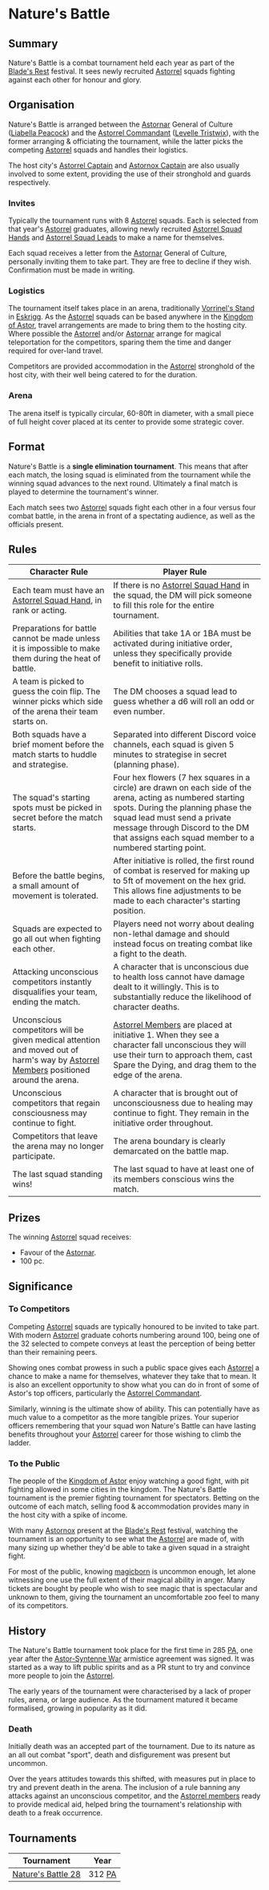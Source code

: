 # Nature's Battle

## Summary

Nature's Battle is a combat tournament held each year as part of the [Blade's Rest](../../festivals/blades-rest.md) festival. It sees newly recruited [Astorrel](../../organisations/government/astorrel/astorrel.md) squads fighting against each other for honour and glory.

## Organisation

Nature's Battle is arranged between the [Astornar](../../organisations/government/astornar.md) General of Culture ([Liabella Peacock](../../characters/liabella-peacock.md)) and the [Astorrel Commandant](../../organisations/government/astorrel/ranks/astorrel-commandant.md) ([Levelle Tristwix](../../characters/levelle-tristwix.md)), with the former arranging & officiating the tournament, while the latter picks the competing [Astorrel](../../organisations/government/astorrel/astorrel.md) squads and handles their logistics.

The host city's [Astorrel Captain](../../organisations/government/astorrel/ranks/astorrel-captain.md) and [Astornox Captain](../../organisations/government/astornox/ranks/astornox-captain.md) are also usually involved to some extent, providing the use of their stronghold and guards respectively.

### Invites

Typically the tournament runs with 8 [Astorrel](../../organisations/government/astorrel/astorrel.md) squads. Each is selected from that year's [Astorrel](../../organisations/government/astorrel/astorrel.md) graduates, allowing newly recruited [Astorrel Squad Hands](../../organisations/government/astorrel/ranks/astorrel-squad-hand.md) and [Astorrel Squad Leads](../../organisations/government/astorrel/ranks/astorrel-squad-lead.md) to make a name for themselves.

Each squad receives a letter from the [Astornar](../../organisations/government/astornar.md) General of Culture, personally inviting them to take part. They are free to decline if they wish. Confirmation must be made in writing.

### Logistics

The tournament itself takes place in an arena, traditionally [Vorrinel's Stand](../../places/buildings/government/vorrinels-stand.md) in [Eskrigg](../../places/settlements/cities/eskrigg.md). As the [Astorrel](../../organisations/government/astorrel/astorrel.md) squads can be based anywhere in the [Kingdom of Astor](../../civilisations/kingdom-of-astor/kingdom-of-astor.md), travel arrangements are made to bring them to the hosting city. Where possible the [Astorrel](../../organisations/government/astorrel/astorrel.md) and/or [Astornar](../../organisations/government/astornar.md) arrange for magical teleportation for the competitors, sparing them the time and danger required for over-land travel.

Competitors are provided accommodation in the [Astorrel](../../organisations/government/astorrel/astorrel.md) stronghold of the host city, with their well being catered to for the duration.

### Arena

The arena itself is typically circular, 60-80ft in diameter, with a small piece of full height cover placed at its center to provide some strategic cover.

## Format

Nature's Battle is a **single elimination tournament**. This means that after each match, the losing squad is eliminated from the tournament while the winning squad advances to the next round. Ultimately a final match is played to determine the tournament's winner.

Each match sees two [Astorrel](../../organisations/government/astorrel/astorrel.md) squads fight each other in a four versus four combat battle, in the arena in front of a spectating audience, as well as the officials present.

## Rules

| Character Rule | Player Rule |
| --- | --- |
| Each team must have an [Astorrel Squad Hand](../../organisations/government/astorrel/ranks/astorrel-squad-hand.md), in rank or acting. | If there is no [Astorrel Squad Hand](../../organisations/government/astorrel/ranks/astorrel-squad-hand.md) in the squad, the DM will pick someone to fill this role for the entire tournament. |
| Preparations for battle cannot be made unless it is impossible to make them during the heat of battle. | Abilities that take 1A or 1BA must be activated during initiative order, unless they specifically provide benefit to initiative rolls. |
| A team is picked to guess the coin flip. The winner picks which side of the arena their team starts on. | The DM chooses a squad lead to guess whether a d6 will roll an odd or even number. |
| Both squads have a brief moment before the match starts to huddle and strategise. | Separated into different Discord voice channels, each squad is given 5 minutes to strategise in secret (planning phase). |
| The squad's starting spots must be picked in secret before the match starts. | Four hex flowers (7 hex squares in a circle) are drawn on each side of the arena, acting as numbered starting spots. During the planning phase the squad lead must send a private message through Discord to the DM that assigns each squad member to a numbered starting point. |
| Before the battle begins, a small amount of movement is tolerated. | After initiative is rolled, the first round of combat is reserved for making up to 5ft of movement on the hex grid. This allows fine adjustments to be made to each character's starting position. |
| Squads are expected to go all out when fighting each other. | Players need not worry about dealing non-lethal damage and should instead focus on treating combat like a fight to the death. |
| Attacking unconscious competitors instantly disqualifies your team, ending the match. | A character that is unconscious due to health loss cannot have damage dealt to it willingly. This is to substantially reduce the likelihood of character deaths. |
| Unconscious competitors will be given medical attention and moved out of harm's way by [Astorrel Members](../../organisations/government/astorrel/ranks/astorrel-member.md) positioned around the arena. | [Astorrel Members](../../organisations/government/astorrel/ranks/astorrel-member.md) are placed at initiative 1. When they see a character fall unconscious they will use their turn to approach them, cast Spare the Dying, and drag them to the edge of the arena. |
| Unconscious competitors that regain consciousness may continue to fight. | A character that is brought out of unconsciousness due to healing may continue to fight. They remain in the initiative order throughout. |
| Competitors that leave the arena may no longer participate. | The arena boundary is clearly demarcated on the battle map. |
| The last squad standing wins! | The last squad to have at least one of its members conscious wins the match. |

## Prizes

The winning [Astorrel](../../organisations/government/astorrel/astorrel.md) squad receives:

- Favour of the [Astornar](../../organisations/government/astornar.md).
- 100 pc.

## Significance

### To Competitors

Competing [Astorrel](../../organisations/government/astorrel/astorrel.md) squads are typically honoured to be invited to take part. With modern [Astorrel](../../organisations/government/astorrel/astorrel.md) graduate cohorts numbering around 100, being one of the 32 selected to compete conveys at least the perception of being better than their remaining peers.

Showing ones combat prowess in such a public space gives each [Astorrel](../../organisations/government/astorrel/astorrel.md) a chance to make a name for themselves, whatever they take that to mean. It is also an excellent opportunity to show what you can do in front of some of Astor's top officers, particularly the [Astorrel Commandant](../../organisations/government/astorrel/ranks/astorrel-commandant.md).

Similarly, winning is the ultimate show of ability. This can potentially have as much value to a competitor as the more tangible prizes. Your superior officers remembering that your squad won Nature's Battle can have lasting benefits throughout your [Astorrel](../../organisations/government/astorrel/astorrel.md) career for those wishing to climb the ladder.

### To the Public

The people of the [Kingdom of Astor](../../civilisations/kingdom-of-astor/kingdom-of-astor.md) enjoy watching a good fight, with pit fighting allowed in some cities in the kingdom. The Nature's Battle tournament is the premier fighting tournament for spectators. Betting on the outcome of each match, selling food & accommodation provides many in the host city with a spike of income.

With many [Astornox](../../organisations/government/astornox/astornox.md) present at the [Blade's Rest](../../festivals/blades-rest.md) festival, watching the tournament is an opportunity to see what the [Astorrel](../../organisations/government/astorrel/astorrel.md) are made of, with many sizing up whether they'd be able to take a given squad in a straight fight.

For most of the public, knowing [magicborn](../../civilisations/kingdom-of-astor/magicborn.md) is uncommon enough, let alone witnessing one use the full extent of their magical ability in anger. Many tickets are bought by people who wish to see magic that is spectacular and unknown to them, giving the tournament an uncomfortable zoo feel to many of its competitors.

## History

The Nature's Battle tournament took place for the first time in 285 [PA](../../history/calendars/astorian-calendar.md), one year after the [Astor-Syntenne War](../../history/events/astor-syntenne-war.md) armistice agreement was signed. It was started as a way to lift public spirits and as a PR stunt to try and convince more people to join the [Astorrel](../../organisations/government/astorrel/astorrel.md).

The early years of the tournament were characterised by a lack of proper rules, arena, or large audience. As the tournament matured it became formalised, growing in popularity as it did.

### Death

Initially death was an accepted part of the tournament. Due to its nature as an all out combat "sport", death and disfigurement was present but uncommon.

Over the years attitudes towards this shifted, with measures put in place to try and prevent death in the arena. The inclusion of a rule banning any attacks against an unconscious competitor, and the [Astorrel members](../../organisations/government/astorrel/ranks/astorrel-member.md) ready to provide medical aid, helped bring the tournament's relationship with death to a freak occurrence.

## Tournaments

| Tournament | Year |
| --- | --- |
| [Nature's Battle 28](../../storylines/ended/natures-battle-28.md) | 312 [PA](../../history/calendars/astorian-calendar.md) |
